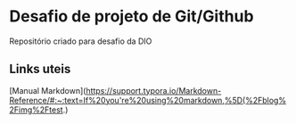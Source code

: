 # Desafio de projeto de Git/Github 
Repositório criado para desafio da DIO

## Links uteis
[Manual Markdown](https://support.typora.io/Markdown-Reference/#:~:text=If%20you're%20using%20markdown,%5D(%2Fblog%2Fimg%2Ftest.)
